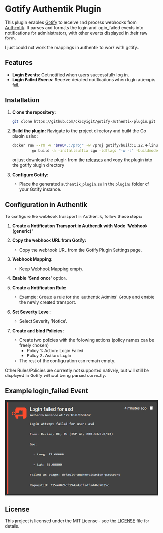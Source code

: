 
# Gotify Authentik Plugin

This plugin enables [Gotify](https://gotify.net) to receive and process webhooks from [Authentik](https://goauthentik.io). It parses and formats the login and login_failed events into notifications for administrators, with other events displayed in their raw form.

I just could not work the mappings in authentik to work with gotify..

## Features
- **Login Events**: Get notified when users successfully log in.
- **Login Failed Events**: Receive detailed notifications when login attempts fail.

## Installation

1. **Clone the repository:**
   ```bash
   git clone https://github.com/ckocyigit/gotify-authentik-plugin.git
   ```

2. **Build the plugin:**
   Navigate to the project directory and build the Go plugin using:
   ```bash
   docker run --rm -v "$PWD/.:/proj" -w /proj gotify/build:1.22.4-linux-amd64 \
            go build -a -installsuffix cgo -ldflags "-w -s" -buildmode=plugin -o plugin/authentik-plugin-amd64.so /proj
   ```

   or just download the plugin from the [releases](https://github.com/ckocyigit/gotify-authentik-plugin/releases) and copy the plugin into the gotify plugin directory

3. **Configure Gotify:**
   - Place the generated `authentik_plugin.so` in the `plugins` folder of your Gotify instance.

## Configuration in Authentik

To configure the webhook transport in Authentik, follow these steps:

1. **Create a Notification Transport in Authentik with Mode 'Webhook (generic)'**

2. **Copy the webhook URL from Gotify:**
   - Copy the webhook URL from the Gotify Plugin Settings page.

3. **Webhook Mapping:**
   - Keep Webhook Mapping empty.

4. **Enable 'Send once'** option.

5. **Create a Notification Rule:**
   - Example: Create a rule for the 'authentik Admins' Group and enable the newly created transport.

6. **Set Severity Level:**
   - Select Severity 'Notice'.

7. **Create and bind Policies:**
   - Create two policies with the following actions (policy names can be freely chosen):
     - Policy 1: Action: Login Failed
     - Policy 2: Action: Login
   - The rest of the configuration can remain empty.

Other Rules/Policies are currently not supported natively, but will still be displayed in Gotify without being parsed correctly.


## Example login_failed Event

![Example login_failed Event](example.png)

## License
This project is licensed under the MIT License - see the [LICENSE](LICENSE) file for details.

